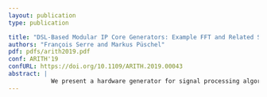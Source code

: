 ```yaml
---
layout: publication
type: publication

title: "DSL-Based Modular IP Core Generators: Example FFT and Related Structures"
authors: "François Serre and Markus Püschel"
pdf: pdfs/arith2019.pdf
conf: ARITH'19
confURL: https://doi.org/10.1109/ARITH.2019.00043
abstract: |
            We present a hardware generator for signal processing algorithms that consist of a network of small processing elements, including the fast Fourier transform and sorting networks. The generator is implemented in Scala and uses a principled design that leverages modern language features to generate an entire design space of hardware implementations. Examples include the use of embedded domain-specific languages and staging to represent and optimize the designs at different levels of abstraction, and the use of Scala's type system to efficiently encode different degrees of hardware reuse and arithmetic formats.
---
```

